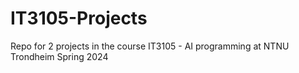 # IT3105-Projects
Repo for 2 projects in the course IT3105 - AI programming at NTNU Trondheim Spring 2024
